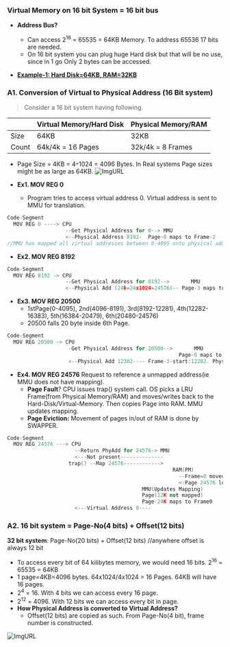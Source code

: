 ### Virtual Memory on 16 bit System = 16 bit bus 
- **Address Bus?**
  - Can access 2<sup>16</sup> = 65535 = 64KB Memory. To address 65536 17 bits are needed.
  - On 16 bit system you can plug huge Hard disk but that will be no use, since in 1 go Only 2 bytes can be accessed.

- **[Example-1: Hard Disk=64KB, RAM=32KB]()**

### A1. Conversion of Virtual to Physical Address  (16 Bit system)
> Consider a 16 bit system having following.

||Virtual Memory/Hard Disk|Physical Memory/RAM|
|---|---|---|
|Size|64KB|32KB|
|Count|64k/4k = 16 Pages|32k/4k = 8 Frames|

- Page Size = 4KB = 4`*`1024 = 4096 Bytes. In Real systems Page sizes might be as large as 64KB.
![ImgURL](https://i.ibb.co/pbTrjFn/virtual-physical.png)

- **Ex1. MOV REG 0**
  - Program tries to access virtual address 0. Virtual address is sent to MMU for translation. 
```c++
Code-Segment    
  MOV REG 0 ----> CPU
                   --Get Physical Address for 0--> MMU
                   <--Physical Address 8192-  Page-0 maps to Frame-2
//MMU has mapped all virtual addresses between 0-4095 onto physical addresses 8192-12287.                   
```                   
- **Ex2. MOV REG 8192**
```c++
Code-Segment    
  MOV REG 8192 -> CPU
                   --Get Physical Address for 8192-->       MMU
                   <--Physical Add (24k=24x1024=24576)-- Page-3 maps to Frame-6
```
- **Ex3. MOV REG 20500**
  - 1stPage(0-4095), 2nd(4096-8191), 3rd(8192-12281), 4th(12282-16383), 5th(16384-20479), 6th(20480-24576)
  - 20500 falls 20 byte inside 6th Page.
```c++
Code-Segment    
  MOV REG 20500 -> CPU
                    -Get Physical Address for 20500-->       MMU
                                                        Page-6 maps to Frame3
                    <--Physical Add 12302---- Frame-3-start:12282. PhysicalAdd=12282+20=12302
```
- **Ex4. MOV REG 24576** Request to reference a unmapped address(ie MMU does not have mapping).
  - **Page Fault**? CPU issues trap() system call. OS picks a LRU Frame(from Physical Memory/RAM) and moves/writes back to the Hard-Disk/Virtual-Memory. Then copies Page into RAM. MMU updates mapping.
  - **Page Eviction:** Movement of pages in/out of RAM is done by SWAPPER.
```c++
Code-Segment
  MOV REG 24576 ---> CPU
                      --Return PhyAdd for 24576-> MMU
                      <---Not present--------------
                    trap() --Map 24576------------>
                                                      RAM(PM)                             Hard-Disk(VM)
                                                        --Frame=0 moved to VM-------------->
                                                        <-Page 24576 loaded in RAM(at address 0)--
                                            MMU(Updates Mapping)
                                            Page(12K not mapped)  
                                            Page-24K maps to Frame0
                      <---Virtual Address 0----
```

### A2. 16 bit system = Page-No(4 bits) + Offset(12 bits)
**32 bit system**:    Page-No(20 bits) + Offset(12 bits)    //anywhere offset is always 12 bit

- To access every bit of 64 kilibytes memory, we would need 16 bits. 2<sup>16</sup> = 65535 = 64KB
- 1 page=4KB=4096 bytes. 64x1024/4x1024 = 16 Pages. 64KB will have 16 pages.
- 2<sup>4</sup> = 16. With 4 bits we can access every 16 page.
- 2<sup>12</sup> = 4096. With 12 bits we can access every bit in page.
- **How Physical Address is converted to Virtual Address?**
  - Offset(12 bits) are copied as such. From Page-No(4 bit), frame number is constructed.
  
![ImgURL](https://i.ibb.co/86bzCf4/MMU-opearation.png)   
